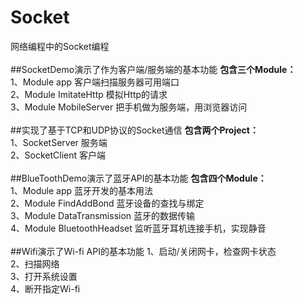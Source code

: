 # Socket
网络编程中的Socket编程<br/>
<br/>
##SocketDemo演示了作为客户端/服务端的基本功能
**包含三个Module：**<br/>
1、Module app 客户端扫描服务器可用端口<br/>
2、Module ImitateHttp 模拟Http的请求<br/>
3、Module MobileServer 把手机做为服务端，用浏览器访问<br/>
<br/>
##实现了基于TCP和UDP协议的Socket通信
**包含两个Project：**<br/>
1、SocketServer 服务端<br/>
2、SocketClient 客户端<br/>
<br/>
##BlueToothDemo演示了蓝牙API的基本功能
**包含四个Module：**<br/>
1、Module app 蓝牙开发的基本用法<br/>
2、Module FindAddBond 蓝牙设备的查找与绑定<br/>
3、Module DataTransmission 蓝牙的数据传输<br/>
4、Module BluetoothHeadset 监听蓝牙耳机连接手机，实现静音<br/>
<br/>
##Wifi演示了Wi-fi API的基本功能
1、启动/关闭网卡，检查网卡状态<br/>
2、扫描网络<br/>
3、打开系统设置<br/>
4、断开指定Wi-fi<br/>
<br/>